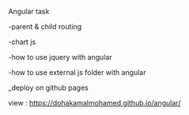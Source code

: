 Angular task 

-parent & child routing 

-chart js 

-how to use jquery with angular 

-how to use external js folder with angular 

_deploy on github pages

view :  https://dohakamalmohamed.github.io/angular/

